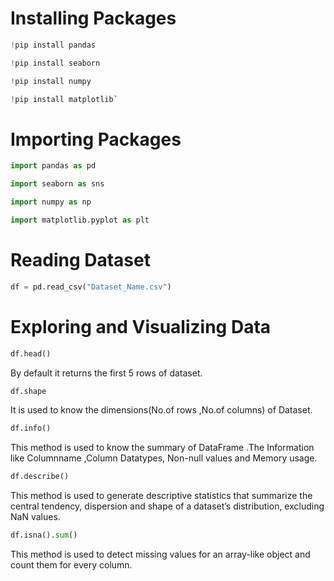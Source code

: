 # Installing Packages

```python
!pip install pandas
```

```python
!pip install seaborn
```

```python
!pip install numpy
```

```python
!pip install matplotlib`
```

# Importing Packages

```python
import pandas as pd
```

```python
import seaborn as sns
```

```python
import numpy as np
```

```python
import matplotlib.pyplot as plt
```

# Reading Dataset

```python
df = pd.read_csv("Dataset_Name.csv")
```
# Exploring and Visualizing Data

```python
df.head()
```
By default it returns the first 5 rows of dataset.

```python
df.shape
```
It is used to know the dimensions(No.of rows ,No.of columns) of Dataset.

```python
df.info()
```
This method is used to know the summary of DataFrame .The Information like Columnname ,Column Datatypes, Non-null values and Memory usage.

```python
df.describe()
```
This method is used to generate descriptive statistics that summarize the central tendency, dispersion and shape of a dataset’s distribution, excluding NaN values.

```python
df.isna().sum()
```
This method is used to detect missing values for an array-like object and count them for every column.

